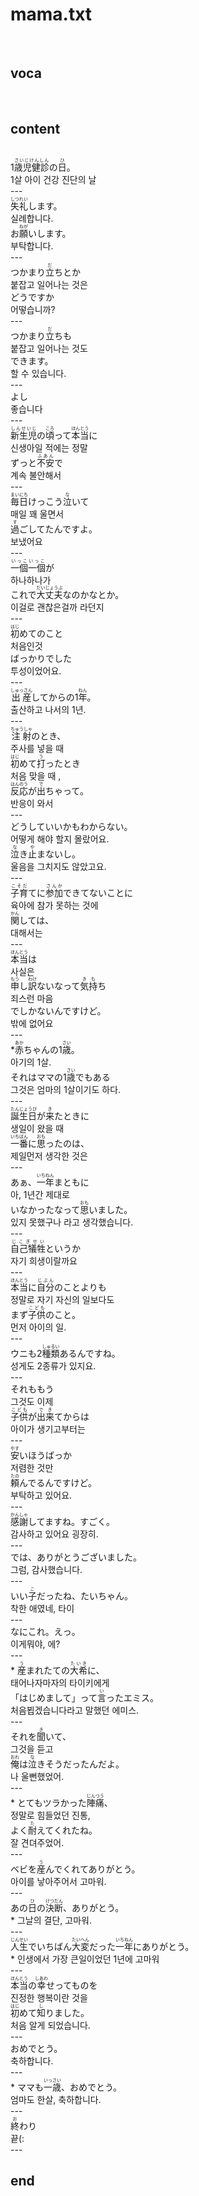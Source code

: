 <h1>mama.txt</h1><br>
<h2>voca</h2><br>
<h2>content</h2><br>
1<ruby>歳児健診<rt>さいじけんしん</rt></ruby>の<ruby><rb>日</rb><rt>ひ</rt></ruby>。<br>
1살 아이 건강 진단의 날<br>
---<br>
<ruby>失礼<rt>しつれい</rt></ruby>します。<br>
실례합니다.<br>
お<ruby>願<rt>ねが</rt></ruby>いします。<br>
부탁합니다.<br>
---<br>
つかまり<ruby>立<rt>だ</rt></ruby>ちとか<br>
붙잡고 일어나는 것은<br>
どうですか<br>
어떻습니까?<br>
---<br>
つかまり<ruby>立<rt>だ</rt></ruby>ちも<br>
붙잡고 일어나는 것도<br>
できます。<br>
할 수 있습니다.<br>
---<br>
よし<br>
좋습니다<br>
---<br>
<ruby>新生児<rt>しんせいじ</rt></ruby>の<ruby><rb>頃</rb><rt>ころ</rt></ruby>って<ruby><rb>本当</rb><rt>ほんとう</rt></ruby>に<br>
신생아일 적에는 정말<br>
ずっと<ruby>不安<rt>ふあん</rt></ruby>で<br>
계속 불안해서<br>
---<br>
<ruby>毎日<rt>まいにち</rt></ruby>けっこう<ruby><rb>泣</rb><rt>な</rt></ruby>いて<br>
매일 꽤 울면서<br>
<ruby>過<rt>す</rt></ruby>ごしてたんですよ。<br>
보냈어요<br>
---<br>
<ruby>一個一個<rt>いっこいっこ</rt></ruby>が<br>
하나하나가<br>
これで<ruby>大丈夫<rt>だいじょうぶ</rt></ruby>なのかなとか。<br>
이걸로 괜찮은걸까 라던지<br>
---<br>
<ruby>初<rt>はじ</rt></ruby>めてのこと<br>
처음인것<br>
ばっかりでした<br>
투성이었어요.<br>
---<br>
<ruby>出産<rt>しゅっさん</rt></ruby>してからの1<ruby><rb>年</rb><rt>ねん</rt></ruby>。<br>
출산하고 나서의 1년.<br>
---<br>
<ruby>注射<rt>ちゅうしゃ</rt></ruby>のとき、<br>
주사를 넣을 때<br>
<ruby>初<rt>はじ</rt></ruby>めて<ruby><rb>打</rb><rt>う</rt></ruby>ったとき<br>
처음 맞을 때 ,<br>
<ruby>反応<rt>はんのう</rt></ruby>が<ruby><rb>出</rb><rt>で</rt></ruby>ちゃって。<br>
반응이 와서<br>
---<br>
どうしていいかもわからない。<br>
어떻게 해야 할지 몰랐어요.<br>
<ruby>泣<rt>な</rt></ruby>き<ruby><rb>止</rb><rt>や</rt></ruby>まないし。<br>
울음을 그치지도 않았고요.<br>
---<br>
<ruby>子育<rt>こそだ</rt></ruby>てに<ruby><rb>参加</rb><rt>さんか</rt></ruby>できてないことに<br>
육아에 참가 못하는 것에<br>
<ruby>関<rt>かん</rt></ruby>しては、<br>
대해서는<br>
---<br>
<ruby>本当<rt>ほんとう</rt></ruby>は<br>
사실은<br>
<ruby>申<rt>もう</rt></ruby>し<ruby><rb>訳</rb><rt>わけ</rt></ruby>ないなって<ruby><rb>気持</rb><rt>きも</rt></ruby>ち<br>
죄스런 마음<br>
でしかないんですけど。<br>
밖에 없어요<br>
---<br>
*<ruby>赤<rt>あか</rt></ruby>ちゃんの1<ruby><rb>歳</rb><rt>さい</rt></ruby>。<br>
아기의 1살.<br>
それはママの1<ruby>歳<rt>さい</rt></ruby>でもある<br>
그것은 엄마의 1살이기도 하다.<br>
---<br>
<ruby>誕生日<rt>たんじょうび</rt></ruby>が<ruby><rb>来</rb><rt>き</rt></ruby>たときに<br>
생일이 왔을 때<br>
<ruby>一番<rt>いちばん</rt></ruby>に<ruby><rb>思</rb><rt>おも</rt></ruby>ったのは、<br>
제일먼저 생각한 것은<br>
---<br>
あぁ、<ruby>一年<rt>いちねん</rt></ruby>まともに<br>
아, 1년간 제대로<br>
いなかったなって<ruby>思<rt>おも</rt></ruby>いました。<br>
있지 못했구나 라고 생각했습니다.<br>
---<br>
<ruby>自己犠牲<rt>じこぎせい</rt></ruby>というか<br>
자기 희생이랄까요<br>
---<br>
<ruby>本当<rt>ほんとう</rt></ruby>に<ruby><rb>自分</rb><rt>じぶん</rt></ruby>のことよりも<br>
정말로 자기 자신의 일보다도<br>
まず<ruby>子供<rt>こども</rt></ruby>のこと。<br>
먼저 아이의 일.<br>
---<br>
ウニも2<ruby>種類<rt>しゅるい</rt></ruby>あるんですね。<br>
성게도 2종류가 있지요.<br>
---<br>
それももう<br>
그것도 이제<br>
<ruby>子供<rt>こども</rt></ruby>が<ruby><rb>出来</rb><rt>でき</rt></ruby>てからは<br>
아이가 생기고부터는<br>
---<br>
<ruby>安<rt>やす</rt></ruby>いほうばっか<br>
저렴한 것만<br>
<ruby>頼<rt>たの</rt></ruby>んでるんですけど。<br>
부탁하고 있어요.<br>
---<br>
<ruby>感謝<rt>かんしゃ</rt></ruby>してますね。すごく。<br>
감사하고 있어요 굉장히.<br>
---<br>
では、ありがとうございました。<br>
그럼, 감사했습니다.<br>
---<br>
いい<ruby>子<rt>こ</rt></ruby>だったね、たいちゃん。<br>
착한 애였네, 타이<br>
---<br>
なにこれ。えっ。<br>
이게뭐야, 에?<br>
---<br>
* <ruby>産<rt>う</rt></ruby>まれたての<ruby><rb>大希</rb><rt>たいき</rt></ruby>に、<br>
태어나자마자의 타이키에게<br>
「はじめまして」って<ruby>言<rt>い</rt></ruby>ったエミス。<br>
처음뵙겠습니다라고 말했던 에미스.<br>
---<br>
それを<ruby>聞<rt>き</rt></ruby>いて、<br>
그것을 듣고<br>
<ruby>俺<rt>おれ</rt></ruby>は<ruby><rb>泣</rb><rt>な</rt></ruby>きそうだったんだよ。<br>
나 울뻔했었어.<br>
---<br>
* とてもツラかった<ruby>陣痛<rt>じんつう</rt></ruby>、<br>
정말로 힘들었던 진통,<br>
よく<ruby>耐<rt>た</rt></ruby>えてくれたね。<br>
잘 견뎌주었어.<br>
---<br>
ベビを<ruby>産<rt>う</rt></ruby>んでくれてありがとう。<br>
아이를 낳아주어서 고마워.<br>
---<br>
あの<ruby>日<rt>ひ</rt></ruby>の<ruby><rb>決断</rb><rt>けつだん</rt></ruby>、ありがとう。<br>
* 그날의 결단, 고마워.<br>
---<br>
<ruby>人生<rt>じんせい</rt></ruby>でいちばん<ruby><rb>大変</rb><rt>たいへん</rt></ruby>だった<ruby><rb>一年</rb><rt>いちねん</rt></ruby>にありがとう。<br>
* 인생에서 가장 큰일이었던 1년에 고마워<br>
---<br>
<ruby>本当<rt>ほんとう</rt></ruby>の<ruby><rb>幸</rb><rt>しあわ</rt></ruby>せってものを<br>
진정한 행복이란 것을<br>
<ruby>初<rt>はじ</rt></ruby>めて<ruby><rb>知</rb><rt>し</rt></ruby>りました。<br>
처음 알게 되었습니다.<br>
---<br>
おめでとう。<br>
축하합니다.<br>
---<br>
* ママも<ruby>一歳<rt>いっさい</rt></ruby>、おめでとう。<br>
엄마도 한살, 축하합니다.<br>
---<br>
<ruby>終<rt>お</rt></ruby>わり<br>
끝(:<br>
---<br>
<h2>end</h2><br>
